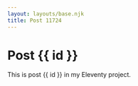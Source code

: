 ```yaml
---
layout: layouts/base.njk
title: Post 11724
---
```


# Post {{ id }}

This is post {{ id }} in my Eleventy project.
